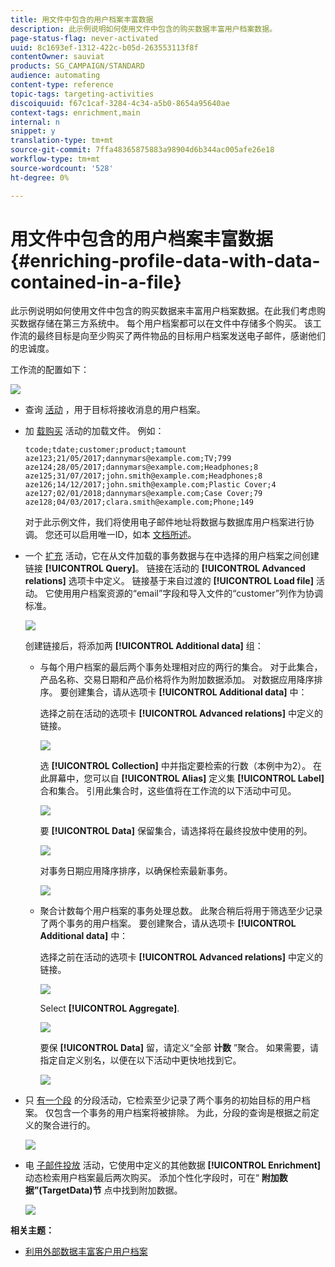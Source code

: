 ```yaml
---
title: 用文件中包含的用户档案丰富数据
description: 此示例说明如何使用文件中包含的购买数据丰富用户档案数据。
page-status-flag: never-activated
uuid: 8c1693ef-1312-422c-b05d-263553113f8f
contentOwner: sauviat
products: SG_CAMPAIGN/STANDARD
audience: automating
content-type: reference
topic-tags: targeting-activities
discoiquuid: f67c1caf-3284-4c34-a5b0-8654a95640ae
context-tags: enrichment,main
internal: n
snippet: y
translation-type: tm+mt
source-git-commit: 7ffa48365875883a98904d6b344ac005afe26e18
workflow-type: tm+mt
source-wordcount: '528'
ht-degree: 0%

---
```



# 用文件中包含的用户档案丰富数据 {#enriching-profile-data-with-data-contained-in-a-file}

此示例说明如何使用文件中包含的购买数据来丰富用户档案数据。在此我们考虑购买数据存储在第三方系统中。 每个用户档案都可以在文件中存储多个购买。 该工作流的最终目标是向至少购买了两件物品的目标用户档案发送电子邮件，感谢他们的忠诚度。

工作流的配置如下：

![](assets/enrichment_example_workflow.png)

* 查询 [活动](../../automating/using/query.md) ，用于目标将接收消息的用户档案。
* 加 [载购买](../../automating/using/load-file.md) 活动的加载文件。 例如：

   ```
   tcode;tdate;customer;product;tamount
   aze123;21/05/2017;dannymars@example.com;TV;799
   aze124;28/05/2017;dannymars@example.com;Headphones;8
   aze125;31/07/2017;john.smith@example.com;Headphones;8
   aze126;14/12/2017;john.smith@example.com;Plastic Cover;4
   aze127;02/01/2018;dannymars@example.com;Case Cover;79
   aze128;04/03/2017;clara.smith@example.com;Phone;149
   ```

   对于此示例文件，我们将使用电子邮件地址将数据与数据库用户档案进行协调。 您还可以启用唯一ID，如本 [文档所述](../../developing/using/configuring-the-resource-s-data-structure.md#generating-a-unique-id-for-profiles-and-custom-resources)。

* 一个 [扩充](../../automating/using/enrichment.md) 活动，它在从文件加载的事务数据与在中选择的用户档案之间创建链接 **[!UICONTROL Query]**。 链接在活动的 **[!UICONTROL Advanced relations]** 选项卡中定义。 链接基于来自过渡的 **[!UICONTROL Load file]** 活动。 它使用用户档案资源的“email”字段和导入文件的“customer”列作为协调标准。

   ![](assets/enrichment_example_workflow2.png)

   创建链接后，将添加两 **[!UICONTROL Additional data]** 组：

   * 与每个用户档案的最后两个事务处理相对应的两行的集合。 对于此集合，产品名称、交易日期和产品价格将作为附加数据添加。 对数据应用降序排序。 要创建集合，请从选项卡 **[!UICONTROL Additional data]** 中：

      选择之前在活动的选项卡 **[!UICONTROL Advanced relations]** 中定义的链接。

      ![](assets/enrichment_example_workflow3.png)

      选 **[!UICONTROL Collection]** 中并指定要检索的行数（本例中为2）。 在此屏幕中，您可以自 **[!UICONTROL Alias]** 定义集 **[!UICONTROL Label]** 合和集合。 引用此集合时，这些值将在工作流的以下活动中可见。

      ![](assets/enrichment_example_workflow4.png)

      要 **[!UICONTROL Data]** 保留集合，请选择将在最终投放中使用的列。

      ![](assets/enrichment_example_workflow6.png)

      对事务日期应用降序排序，以确保检索最新事务。

      ![](assets/enrichment_example_workflow7.png)

   * 聚合计数每个用户档案的事务处理总数。 此聚合稍后将用于筛选至少记录了两个事务的用户档案。 要创建聚合，请从选项卡 **[!UICONTROL Additional data]** 中：

      选择之前在活动的选项卡 **[!UICONTROL Advanced relations]** 中定义的链接。

      ![](assets/enrichment_example_workflow3.png)

      Select **[!UICONTROL Aggregate]**.

      ![](assets/enrichment_example_workflow8.png)

      要保 **[!UICONTROL Data]** 留，请定义“全部 **计数** ”聚合。 如果需要，请指定自定义别名，以便在以下活动中更快地找到它。

      ![](assets/enrichment_example_workflow9.png)

* 只 [有一个段](../../automating/using/segmentation.md) 的分段活动，它检索至少记录了两个事务的初始目标的用户档案。 仅包含一个事务的用户档案将被排除。 为此，分段的查询是根据之前定义的聚合进行的。

   ![](assets/enrichment_example_workflow5.png)

* 电 [子邮件投放](../../automating/using/email-delivery.md) 活动，它使用中定义的其他数据 **[!UICONTROL Enrichment]** 动态检索用户档案最后两次购买。 添加个性化字段时，可在“ **附加数据”(TargetData)节** 点中找到附加数据。

   ![](assets/enrichment_example_workflow10.png)

**相关主题：**

* [利用外部数据丰富客户用户档案](https://helpx.adobe.com/campaign/kb/simplify-campaign-management.html#Managedatatofuelengagingexperiences)
